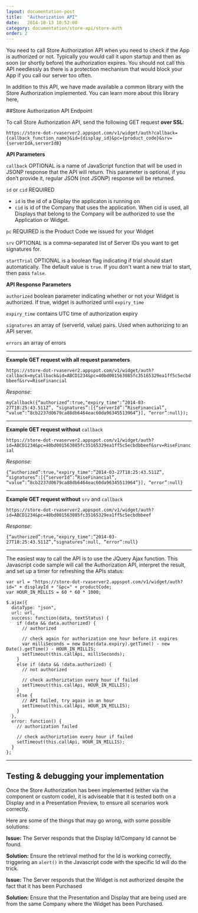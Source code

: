 ```yaml
---
layout: documentation-post
title:  "Authorization API"
date:   2014-10-13 10:52:00
category: documentation/store-api/store-auth
order: 2
---
```


You need to call Store Authorization API when you need to check if the App is authorized or not. Typically you would call it upon startup and then as soon (or shortly before) the authorization expires. You should not call this API needlessly as there is a protection mechanism that would block your App if you call our server too often.

In addition to this API, we have made available a common library with the Store Authorization implemented. You can learn more about this library here, 

##Store Authorization API Endpoint

To call Store Authorization API, send the following GET request **over SSL**:

`https://store-dot-rvaserver2.appspot.com/v1/widget/auth?callback={callback_function_name}&id={display_id}&pc={product_code}&srv={serverIdA,serverIdB}`

**API Parameters**
 
``callback`` OPTIONAL is a name of JavaScript function that will be used in JSONP response that the API will return. This parameter is optional, if you don’t provide it, regular JSON (not JSONP) response will be returned.

`id` or `cid` REQUIRED

- `id` is the id of a Display the applicaton is running on
- `cid` is id of the Company that uses the application. When cid is used, all Displays that belong to the Company will be authorized to use the Application or Widget.

`pc` REQUIRED is the Product Code we issued for your Widget

`srv` OPTIONAL is a comma-separated list of Server IDs you want to get signatures for.

`startTrial` OPTIONAL is a boolean flag indicating if trial should start automatically. The default value is `true`. If you don't want a new trial to start, then pass `false`.

**API Response Parameters**

`authorized` boolean parameter indicating whether or not your Widget is authorized. If true, widget is authorized until `expiry_time`

`expiry_time` contains UTC time of authorization expiry

`signatures` an array of (serverId, value) pairs. Used when authorizing to an API server.

`errors` an array of errors

_ _ _


**Example GET request with all request parameters**

`https://store-dot-rvaserver2.appspot.com/v1/widget/auth?callback=myCallback&id=ABCD1234&pc=40bd001563085fc35165329ea1ff5c5ecbdbbeef&srv=RiseFinancial`

*Response:*

`myCallback({“authorized”:true,"expiry_time":”2014-03-27T18:25:43.511Z”, “signatures”:[{“serverId”:”RiseFinancial”, “value”:”8cb2237d0679ca88db6464eac60da96345513964”}], “error”:null});`

_ _ _

**Example GET request without** `callback`

`https://store-dot-rvaserver2.appspot.com/v1/widget/auth?id=ABCD1234&pc=40bd001563085fc35165329ea1ff5c5ecbdbbeef&srv=RiseFinancial`

*Response:*

`{“authorized”:true,"expiry_time":”2014-03-27T18:25:43.511Z”, “signatures”:[{“serverId”:”RiseFinancial”, “value”:”8cb2237d0679ca88db6464eac60da96345513964”}], “error”:null}`


_ _ _


**Example GET request without** `srv` and `callback`

`https://store-dot-rvaserver2.appspot.com/v1/widget/auth?id=ABCD1234&pc=40bd001563085fc35165329ea1ff5c5ecbdbbeef`

*Response:*

`{“authorized”:true,"expiry_time":”2014-03-27T18:25:43.511Z”,“signatures”:null, “error”:null}`
- - -



The easiest way to call the API is to use the JQuery Ajax function. This Javascript code sample will call the Authorization API, interpret the result, and set up a timer for refreshing the APIs status:

```
var url = "https://store-dot-rvaserver2.appspot.com/v1/widget/auth?id=" + displayId + "&pc=" + productCode;
var HOUR_IN_MILLIS = 60 * 60 * 1000;

$.ajax({
  dataType: "json",
  url: url,
  success: function(data, textStatus) {
    if (data && data.authorized) {
      // authorized
      
      // check again for authorization one hour before it expires
      var milliSeconds = new Date(data.expiry).getTime() - new Date().getTime() - HOUR_IN_MILLIS;
      setTimeout(this.callApi, milliSeconds);
    }
    else if (data && !data.authorized) {
      // not authorized

      // check authoriztation every hour if failed
      setTimeout(this.callApi, HOUR_IN_MILLIS);
    }
    else {
      // API failed, try again in an hour
      setTimeout(this.callApi, HOUR_IN_MILLIS);
    }
  },
  error: function() {
    // authorization failed
    
    // check authoriztation every hour if failed
    setTimeout(this.callApi, HOUR_IN_MILLIS);
  }
};
```


_ _ _


## Testing & debugging your implementation

Once the Store Authorization has been implemented (either via the component or custom code), it is adviseable that it is tested both on a Display and in a Presentation Preview, to ensure all scenarios work correctly.

Here are some of the things that may go wrong, with some possible solutions:

**Issue:** The Server responds that the Display Id/Company Id cannot be found.

**Solution:** Ensure the retrieval method for the Id is working correctly, triggering an `alert()` in the Javascript code with the specific Id will do the trick.


**Issue:** The Server responds that the Widget is not authorized despite the fact that it has been Purchased

**Solution:** Ensure that the Presentation and Display that are being used are from the same Company where the Widget has been Purchased.

